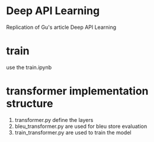 # Deep API Learning
Replication of Gu's article Deep API Learning

# train
use the train.ipynb

# transformer implementation structure 
1. transformer.py define the layers
2. bleu_transformer.py are used for bleu store evaluation
3. train_transformer.py are used to train the model